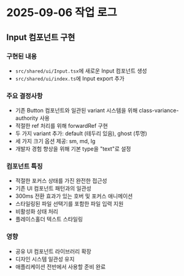 # 2025-09-06 작업 로그

## Input 컴포넌트 구현

### 구현된 내용
- `src/shared/ui/Input.tsx`에 새로운 Input 컴포넌트 생성
- `src/shared/ui/index.ts`에 Input export 추가

### 주요 결정사항
- 기존 Button 컴포넌트와 일관된 variant 시스템을 위해 class-variance-authority 사용
- 적절한 ref 처리를 위해 forwardRef 구현
- 두 가지 variant 추가: default (테두리 있음), ghost (투명)
- 세 가지 크기 옵션 제공: sm, md, lg
- 개발자 경험 향상을 위해 기본 type을 "text"로 설정

### 컴포넌트 특징
- 적절한 포커스 상태를 가진 완전한 접근성
- 기존 UI 컴포넌트 패턴과의 일관성
- 300ms 전환 효과가 있는 호버 및 포커스 애니메이션
- 스타일링된 파일 선택기를 포함한 파일 입력 지원
- 비활성화 상태 처리
- 플레이스홀더 텍스트 스타일링

### 영향
- 공유 UI 컴포넌트 라이브러리 확장
- 디자인 시스템 일관성 유지
- 애플리케이션 전반에서 사용할 준비 완료